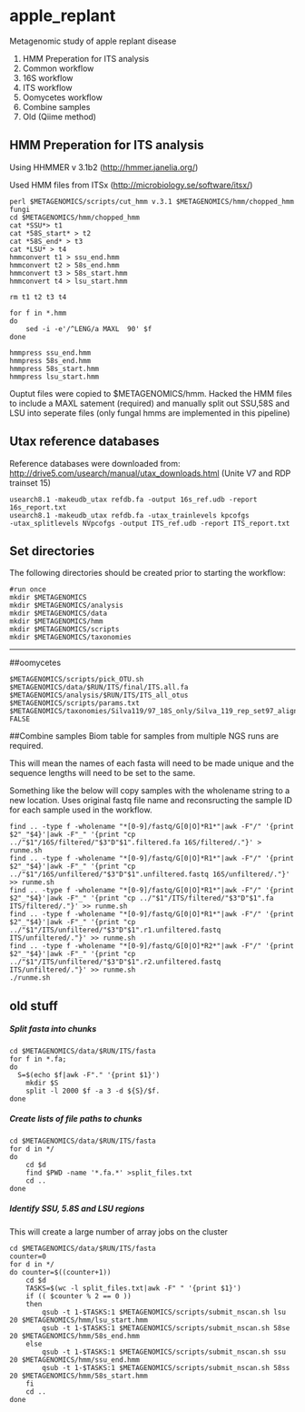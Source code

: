 # apple_replant
Metagenomic study of apple replant disease  
 1. HMM Preperation for ITS analysis  
 2. Common workflow 
 6. 16S workflow
 18. ITS workflow
 35. Oomycetes workflow
 36. Combine samples
 37. Old (Qiime method)


## HMM Preperation for ITS analysis
Using HHMMER v 3.1b2 (http://hmmer.janelia.org/)

Used HMM files from ITSx (http://microbiology.se/software/itsx/)

```shell
perl $METAGENOMICS/scripts/cut_hmm v.3.1 $METAGENOMICS/hmm/chopped_hmm fungi
cd $METAGENOMICS/hmm/chopped_hmm
cat *SSU*> t1
cat *58S_start* > t2
cat *58S_end* > t3
cat *LSU* > t4
hmmconvert t1 > ssu_end.hmm
hmmconvert t2 > 58s_end.hmm
hmmconvert t3 > 58s_start.hmm
hmmconvert t4 > lsu_start.hmm

rm t1 t2 t3 t4

for f in *.hmm
do
	sed -i -e'/^LENG/a MAXL  90' $f
done

hmmpress ssu_end.hmm
hmmpress 58s_end.hmm
hmmpress 58s_start.hmm
hmmpress lsu_start.hmm
```
Ouptut files were copied to $METAGENOMICS/hmm. Hacked the HMM files to include a MAXL satement (required) and manually split out SSU,58S and LSU into seperate files (only fungal hmms are implemented in this pipeline)

## Utax reference databases
Reference databases were downloaded from:
http://drive5.com/usearch/manual/utax_downloads.html
(Unite V7 and RDP trainset 15)
```shell
usearch8.1 -makeudb_utax refdb.fa -output 16s_ref.udb -report 16s_report.txt
usearch8.1 -makeudb_utax refdb.fa -utax_trainlevels kpcofgs ‑utax_splitlevels NVpcofgs -output ITS_ref.udb -report ITS_report.txt
```

## Set directories
The following directories should be created prior to starting the workflow:
```shell
#run once
mkdir $METAGENOMICS
mkdir $METAGENOMICS/analysis
mkdir $METAGENOMICS/data
mkdir $METAGENOMICS/hmm
mkdir $METAGENOMICS/scripts
mkdir $METAGENOMICS/taxonomies
```

___


##oomycetes
```shell
$METAGENOMICS/scripts/pick_OTU.sh  $METAGENOMICS/data/$RUN/ITS/final/ITS.all.fa $METAGENOMICS/analysis/$RUN/ITS/ITS_all_otus $METAGENOMICS/scripts/params.txt $METAGENOMICS/taxonomies/Silva119/97_18S_only/Silva_119_rep_set97_aligned_18S_only.fna FALSE
```

##Combine samples
Biom table for samples from multiple NGS runs are required.

This will mean the names of each fasta will need to be made unique and the sequence lengths will need to be set to the same.

Something like the below will copy samples with the wholename string to a new location. Uses original fastq file name and reconsructing the sample ID for each sample used in the workflow.
```shell
find .. -type f -wholename "*[0-9]/fastq/G[0|O]*R1*"|awk -F"/" '{print $2"_"$4}'|awk -F"_" '{print "cp ../"$1"/16S/filtered/"$3"D"$1".filtered.fa 16S/filtered/."}' > runme.sh
find .. -type f -wholename "*[0-9]/fastq/G[0|O]*R1*"|awk -F"/" '{print $2"_"$4}'|awk -F"_" '{print "cp ../"$1"/16S/unfiltered/"$3"D"$1".unfiltered.fastq 16S/unfiltered/."}' >> runme.sh
find .. -type f -wholename "*[0-9]/fastq/G[0|O]*R1*"|awk -F"/" '{print $2"_"$4}'|awk -F"_" '{print "cp ../"$1"/ITS/filtered/"$3"D"$1".fa ITS/filtered/."}' >> runme.sh
find .. -type f -wholename "*[0-9]/fastq/G[0|O]*R1*"|awk -F"/" '{print $2"_"$4}'|awk -F"_" '{print "cp ../"$1"/ITS/unfiltered/"$3"D"$1".r1.unfiltered.fastq ITS/unfiltered/."}' >> runme.sh
find .. -type f -wholename "*[0-9]/fastq/G[0|O]*R2*"|awk -F"/" '{print $2"_"$4}'|awk -F"_" '{print "cp ../"$1"/ITS/unfiltered/"$3"D"$1".r2.unfiltered.fastq ITS/unfiltered/."}' >> runme.sh
./runme.sh
```

## old stuff

##### Split fasta into chunks 
```shell
cd $METAGENOMICS/data/$RUN/ITS/fasta
for f in *.fa;
do
  S=$(echo $f|awk -F"." '{print $1}')
    mkdir $S
    split -l 2000 $f -a 3 -d ${S}/$f.
done
```
##### Create lists of file paths to chunks

```shell
cd $METAGENOMICS/data/$RUN/ITS/fasta
for d in */
do
	cd $d
	find $PWD -name '*.fa.*' >split_files.txt
	cd ..
done
```
##### Identify SSU, 5.8S  and LSU regions

This will create a large number of array jobs on the cluster
```shell
cd $METAGENOMICS/data/$RUN/ITS/fasta
counter=0
for d in */
do counter=$((counter+1))
	cd $d
	TASKS=$(wc -l split_files.txt|awk -F" " '{print $1}')
	if (( $counter % 2 == 0 ))
	then
		qsub -t 1-$TASKS:1 $METAGENOMICS/scripts/submit_nscan.sh lsu 20 $METAGENOMICS/hmm/lsu_start.hmm
		qsub -t 1-$TASKS:1 $METAGENOMICS/scripts/submit_nscan.sh 58se 20 $METAGENOMICS/hmm/58s_end.hmm
	else
		qsub -t 1-$TASKS:1 $METAGENOMICS/scripts/submit_nscan.sh ssu 20 $METAGENOMICS/hmm/ssu_end.hmm
		qsub -t 1-$TASKS:1 $METAGENOMICS/scripts/submit_nscan.sh 58ss 20 $METAGENOMICS/hmm/58s_start.hmm
	fi
	cd ..
done
```

